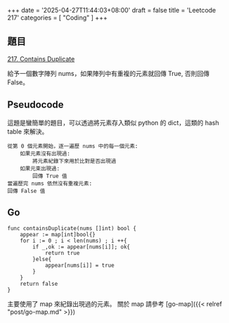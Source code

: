 +++
date = '2025-04-27T11:44:03+08:00'
draft = false
title = 'Leetcode 217'
categories = [
  "Coding"
]
+++
## 題目
[217. Contains Duplicate](https://leetcode.com/problems/contains-duplicate/description/)

給予一個數字陣列 nums，如果陣列中有重複的元素就回傳 True, 否則回傳 False。

## Pseudocode
這題是蠻簡單的題目，可以透過將元素存入類似 python 的 dict，這類的 hash table 來解決。
```
從第 0 個元素開始，逐一遍歷 nums 中的每一個元素:
    如果元素沒有出現過:
        將元素紀錄下來用於比對是否出現過
    如果元束出現過:
        回傳 True 值
當遍歷完 nums 依然沒有重複元素:
回傳 False 值
```

## Go
```
func containsDuplicate(nums []int) bool {
    appear := map[int]bool{}
    for i := 0 ; i < len(nums) ; i ++{
        if _,ok := appear[nums[i]]; ok{
            return true
        }else{
            appear[nums[i]] = true
        }
    }
    return false
}
```
主要使用了 map 來紀錄出現過的元素。
關於 map 請參考 [go-map]({{< relref "post/go-map.md" >}})